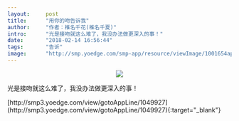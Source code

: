 ```yaml
---
layout:     post
title:      "用你的吻告诉我"
author:     "作者：椎名千花(椎名千夏)"
intro:      "光是接吻就这么难了，我没办法做更深入的事！"
date:       "2018-02-14 16:56:44"
tags:       "告诉"
image:      "http://smp.yoedge.com/smp-app/resource/viewImage/1001654appline.png"
---
```

<div style="text-align: center">
<p><img src="http://smp.yoedge.com/smp-app/resource/viewImage/1001654appline.png"/></p>
</div>
<p class="post-meta">
<span>光是接吻就这么难了，我没办法做更深入的事！</span>
</p>
[http://smp3.yoedge.com/view/gotoAppLine/1049927](http://smp3.yoedge.com/view/gotoAppLine/1049927){:target="_blank"}


